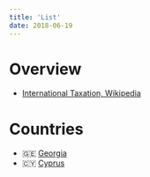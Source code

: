 ```yaml
---
title: 'List'
date: 2018-06-19
---
```


# Overview
* [International Taxation, Wikipedia](https://en.wikipedia.org/wiki/International_taxation)


# Countries

* 🇬🇪 [Georgia](../georgia)
* 🇨🇾 [Cyprus](../cyprus)

